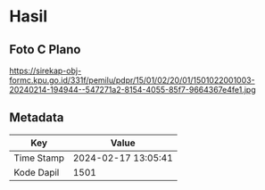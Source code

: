 # Hasil

## Foto C Plano

https://sirekap-obj-formc.kpu.go.id/331f/pemilu/pdpr/15/01/02/20/01/1501022001003-20240214-194944--547271a2-8154-4055-85f7-9664367e4fe1.jpg


## Metadata

| Key        | Value               |
| ---------- | ------------------- |
| Time Stamp | 2024-02-17 13:05:41 |
| Kode Dapil | 1501                |



